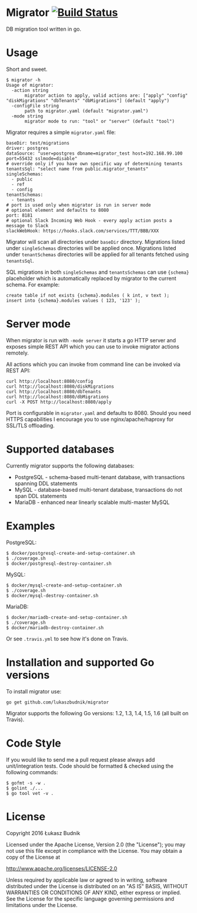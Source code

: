 # Migrator [![Build Status](https://travis-ci.org/lukaszbudnik/migrator.svg?branch=master)](https://travis-ci.org/lukaszbudnik/migrator)

DB migration tool written in go.

# Usage

Short and sweet.

```
$ migrator -h
Usage of migrator:
  -action string
       migrator action to apply, valid actions are: ["apply" "config" "diskMigrations" "dbTenants" "dbMigrations"] (default "apply")
  -configFile string
       path to migrator.yaml (default "migrator.yaml")
  -mode string
       migrator mode to run: "tool" or "server" (default "tool")
```

Migrator requires a simple `migrator.yaml` file:

```
baseDir: test/migrations
driver: postgres
dataSource: "user=postgres dbname=migrator_test host=192.168.99.100 port=55432 sslmode=disable"
# override only if you have own specific way of determining tenants
tenantsSql: "select name from public.migrator_tenants"
singleSchemas:
  - public
  - ref
  - config
tenantSchemas:
  - tenants
# port is used only when migrator is run in server mode
# optional element and defaults to 8080
port: 8181
# optional Slack Incoming Web Hook - every apply action posts a message to Slack
slackWebHook: https://hooks.slack.com/services/TTT/BBB/XXX
```

Migrator will scan all directories under `baseDir` directory. Migrations listed under `singleSchemas` directories will be applied once. Migrations listed under `tenantSchemas` directories will be applied for all tenants fetched using `tenantsSql`.

SQL migrations in both `singleSchemas` and `tenantsSchemas` can use `{schema}` placeholder which is automatically replaced by migrator to the current schema. For example:

```
create table if not exists {schema}.modules ( k int, v text );
insert into {schema}.modules values ( 123, '123' );
```

# Server mode

When migrator is run with `-mode server` it starts a go HTTP server and exposes simple REST API which you can use to invoke migrator actions remotely.

All actions which you can invoke from command line can be invoked via REST API:

```
curl http://localhost:8080/config
curl http://localhost:8080/diskMigrations
curl http://localhost:8080/dbTenants
curl http://localhost:8080/dbMigrations
curl -X POST http://localhost:8080/apply
```

Port is configurable in `migrator.yaml` and defaults to 8080. Should you need HTTPS capabilities I encourage you to use nginx/apache/haproxy for SSL/TLS offloading.

# Supported databases

Currently migrator supports the following databases:

* PostgreSQL - schema-based multi-tenant database, with transactions spanning DDL statements
* MySQL - database-based multi-tenant database, transactions do not span DDL statements
* MariaDB - enhanced near linearly scalable multi-master MySQL

# Examples

PostgreSQL:

```
$ docker/postgresql-create-and-setup-container.sh
$ ./coverage.sh
$ docker/postgresql-destroy-container.sh
```

MySQL:

```
$ docker/mysql-create-and-setup-container.sh
$ ./coverage.sh
$ docker/mysql-destroy-container.sh
```

MariaDB:

```
$ docker/mariadb-create-and-setup-container.sh
$ ./coverage.sh
$ docker/mariadb-destroy-container.sh
```

Or see `.travis.yml` to see how it's done on Travis.

# Installation and supported Go versions

To install migrator use:

`go get github.com/lukaszbudnik/migrator`

Migrator supports the following Go versions: 1.2, 1.3, 1.4, 1.5, 1.6 (all built on Travis).

# Code Style

If you would like to send me a pull request please always add unit/integration tests. Code should be formatted & checked using the following commands:

```
$ gofmt -s -w .
$ golint ./...
$ go tool vet -v .
```

# License

Copyright 2016 Łukasz Budnik

Licensed under the Apache License, Version 2.0 (the "License"); you may not use this file except in compliance with the License. You may obtain a copy of the License at

http://www.apache.org/licenses/LICENSE-2.0

Unless required by applicable law or agreed to in writing, software distributed under the License is distributed on an "AS IS" BASIS, WITHOUT WARRANTIES OR CONDITIONS OF ANY KIND, either express or implied. See the License for the specific language governing permissions and limitations under the License.
